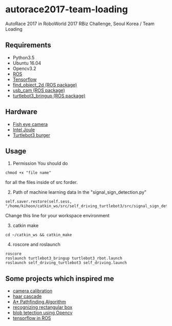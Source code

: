 # autorace2017-team-loading
AutoRace 2017 in RoboWorld 2017 RBiz Challenge, Seoul Korea / Team Loading

## Requirements

* Python3.5
* Ubuntu 16.04
* Opencv3.2
* [ROS](http://wiki.ros.org/kinetic/Installation/Ubuntu)
* [Tensorflow](https://www.tensorflow.org/install/)
* [find_object_2d (ROS package)](http://wiki.ros.org/find_object_2d)
* [usb_cam (ROS package)](http://wiki.ros.org/usb_cam)
* [turtlebot3_bringup (ROS package)](https://github.com/ROBOTIS-GIT/turtlebot3)


## Hardware
 * [Fish eye camera](https://ko.aliexpress.com/item/2mp-hd-1-3-CMOS-AR0330-H-264-mini-cmos-fpv-180-degree-wide-angle-fisheye/32793788459.html?trace=msiteDetail2pcDetail)
 * [Intel Joule](https://software.intel.com/en-us/iot/hardware/joule/dev-kit)
 * [Turtlebot3 burger](http://en.robotis.com/index/product.php?cate_code=111510)
## Usage

1. Permission
You should do
```
chmod +x "file name"
```
for all the files inside of src forder.

2. Path of machine learning data 
In the "signal_sign_detection.py"
```
self.saver.restore(self.sess, "/home/kihoon/catkin_ws/src/self_driving_turtlebot3/src/signal_sign_detection/model/model.ckpt")
```
Change this line for your workspace environment

3. catkin make
```
cd ~/catkin_ws && catkin_make
```
4. roscore and roslaunch
```
roscore
roslaunch turtlebot3_bringup turtlebot3_rbot.launch
roslaunch self_driving_turtlebot3 self_driving.launch
```

## Some projects which inspired me
* [camera calibration](http://darkpgmr.tistory.com/32)
* [haar cascade](https://www.youtube.com/watch?v=jG3bu0tjFbk&list=PLQVvvaa0QuDdttJXlLtAJxJetJcqmqlQq&index=17)
* [A* Pathfinding Algorithm](https://www.youtube.com/watch?v=aKYlikFAV4k&index=65&list=PLRqwX-V7Uu6ZiZxtDDRCi6uhfTH4FilpH&t=5s)
* [recognizing rectangular box](http://www.pyimagesearch.com/2014/03/10/building-pokedex-python-getting-started-step-1-6/)
* [blob tetection using Opencv](https://www.learnopencv.com/blob-detection-using-opencv-python-c/)
* [tensorflow in ROS](https://github.com/shunchan0677/Tensorflow_in_ROS)

